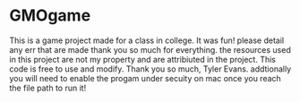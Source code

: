 # GMOgame
This is a game project made for a class in college. It was fun!
please detail any err that are made thank you so much for everything.
the resources used in this project are not my property and are attribiuted
in the project. This code is free to use and modify.
Thank you so much,
Tyler Evans.
addtionally you will need to enable the progam under secuity on mac once you reach the file path to run it!

